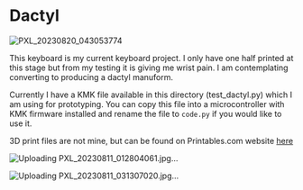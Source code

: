# Dactyl

![PXL_20230820_043053774](https://github.com/JackEverson/keyboard_project/assets/111256162/a2c71eaf-80d9-46ee-bb8f-6cfc092ffc97)


This keyboard is my current keyboard project. I only have one half printed at this stage but from my testing it is giving me wrist pain. I am contemplating converting to producing a dactyl manuform.

Currently I have a KMK file available in this directory (test_dactyl.py) which I am using for prototyping. You can copy this file into a microcontroller with KMK firmware installed and rename the file to `code.py` if you would like to use it.

3D print files are not mine, but can be found on Printables.com website [here](https://www.printables.com/model/60567-nano-dactyl-cc)

![Uploading PXL_20230811_012804061.jpg…]()

![Uploading PXL_20230811_031307020.jpg…]()
